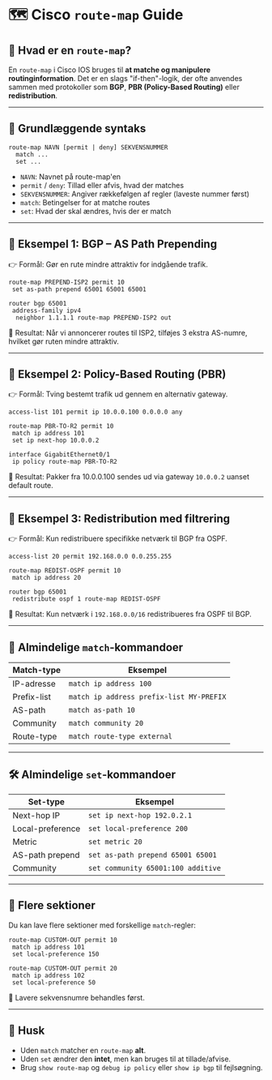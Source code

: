 
# 🗺️ Cisco `route-map` Guide

## 📘 Hvad er en `route-map`?

En `route-map` i Cisco IOS bruges til **at matche og manipulere routinginformation**. Det er en slags "if-then"-logik, der ofte anvendes sammen med protokoller som **BGP**, **PBR (Policy-Based Routing)** eller **redistribution**.

---

## 🔧 Grundlæggende syntaks

```cisco
route-map NAVN [permit | deny] SEKVENSNUMMER
  match ...
  set ...
```

- `NAVN`: Navnet på route-map'en
- `permit` / `deny`: Tillad eller afvis, hvad der matches
- `SEKVENSNUMMER`: Angiver rækkefølgen af regler (laveste nummer først)
- `match`: Betingelser for at matche routes
- `set`: Hvad der skal ændres, hvis der er match

---

## 🧪 Eksempel 1: BGP – AS Path Prepending

👉 Formål: Gør en rute mindre attraktiv for indgående trafik.

```cisco
route-map PREPEND-ISP2 permit 10
 set as-path prepend 65001 65001 65001

router bgp 65001
 address-family ipv4
  neighbor 1.1.1.1 route-map PREPEND-ISP2 out
```

📌 Resultat: Når vi annoncerer routes til ISP2, tilføjes 3 ekstra AS-numre, hvilket gør ruten mindre attraktiv.

---

## 🧪 Eksempel 2: Policy-Based Routing (PBR)

👉 Formål: Tving bestemt trafik ud gennem en alternativ gateway.

```cisco
access-list 101 permit ip 10.0.0.100 0.0.0.0 any

route-map PBR-TO-R2 permit 10
 match ip address 101
 set ip next-hop 10.0.0.2

interface GigabitEthernet0/1
 ip policy route-map PBR-TO-R2
```

📌 Resultat: Pakker fra 10.0.0.100 sendes ud via gateway `10.0.0.2` uanset default route.

---

## 🧪 Eksempel 3: Redistribution med filtrering

👉 Formål: Kun redistribuere specifikke netværk til BGP fra OSPF.

```cisco
access-list 20 permit 192.168.0.0 0.0.255.255

route-map REDIST-OSPF permit 10
 match ip address 20

router bgp 65001
 redistribute ospf 1 route-map REDIST-OSPF
```

📌 Resultat: Kun netværk i `192.168.0.0/16` redistribueres fra OSPF til BGP.

---

## 🧩 Almindelige `match`-kommandoer

| Match-type | Eksempel |
|------------|----------|
| IP-adresse | `match ip address 100` |
| Prefix-list | `match ip address prefix-list MY-PREFIX` |
| AS-path     | `match as-path 10` |
| Community   | `match community 20` |
| Route-type  | `match route-type external` |

---

## 🛠 Almindelige `set`-kommandoer

| Set-type | Eksempel |
|----------|----------|
| Next-hop IP | `set ip next-hop 192.0.2.1` |
| Local-preference | `set local-preference 200` |
| Metric | `set metric 20` |
| AS-path prepend | `set as-path prepend 65001 65001` |
| Community | `set community 65001:100 additive` |

---

## 🔄 Flere sektioner

Du kan lave flere sektioner med forskellige `match`-regler:

```cisco
route-map CUSTOM-OUT permit 10
 match ip address 101
 set local-preference 150

route-map CUSTOM-OUT permit 20
 match ip address 102
 set local-preference 50
```

📌 Lavere sekvensnumre behandles først.

---

## 🚨 Husk

- Uden `match` matcher en `route-map` **alt**.
- Uden `set` ændrer den **intet**, men kan bruges til at tillade/afvise.
- Brug `show route-map` og `debug ip policy` eller `show ip bgp` til fejlsøgning.
